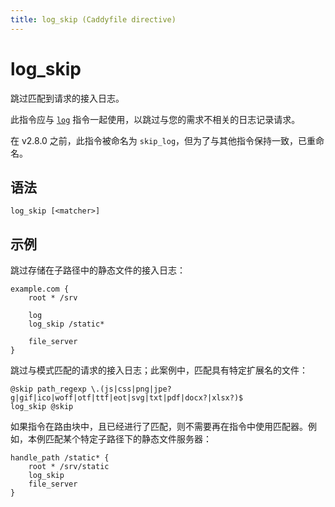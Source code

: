 ```yaml
---
title: log_skip (Caddyfile directive)
---
```


# log_skip

跳过匹配到请求的接入日志。

此指令应与 [`log`](log) 指令一起使用，以跳过与您的需求不相关的日志记录请求。

在 v2.8.0 之前，此指令被命名为 `skip_log`，但为了与其他指令保持一致，已重命名。

<h2 id="syntax">
	语法
</h2>

```caddy-d
log_skip [<matcher>]
```

<h2 id="examples">
	示例
</h2>

跳过存储在子路径中的静态文件的接入日志：

```caddy
example.com {
	root * /srv

	log
	log_skip /static*

	file_server
}
```

跳过与模式匹配的请求的接入日志；此案例中，匹配具有特定扩展名的文件：

```caddy-d
@skip path_regexp \.(js|css|png|jpe?g|gif|ico|woff|otf|ttf|eot|svg|txt|pdf|docx?|xlsx?)$
log_skip @skip
```

如果指令在路由块中，且已经进行了匹配，则不需要再在指令中使用匹配器。例如，本例匹配某个特定子路径下的静态文件服务器：

```caddy-d
handle_path /static* {
	root * /srv/static
	log_skip
	file_server
}
```
